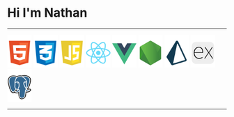 <h1>Hi I'm Nathan</h1>

---

<div display="flex">
    <img height="75px" object-fit="contain" src="./assets/html.png"/>
    <img height="75px" object-fit="contain" src="./assets/css.png"/>
    <img height="75px" object-fit="contain" src="./assets/js.png"/>
    <img height="75px" object-fit="contain" src="./assets/react.png"/>
    <img height="75px" object-fit="contain" src="./assets/vue.png"/>
    <img height="75px" object-fit="contain" src="./assets/node.png"/>
    <img height="75px" object-fit="contain" src="./assets/Prisma.png"/>
    <img height="75px" object-fit="contain" src="./assets/express.png"/>
    <img height="75px" object-fit="contain" src="./assets/postgresql.png"/>
</div>

---
